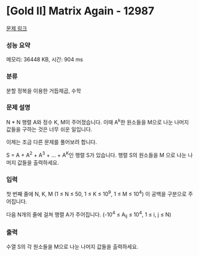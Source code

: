 # [Gold II] Matrix Again - 12987 

[문제 링크](https://www.acmicpc.net/problem/12987) 

### 성능 요약

메모리: 36448 KB, 시간: 904 ms

### 분류

분할 정복을 이용한 거듭제곱, 수학

### 문제 설명

<p>N * N 행렬 A와 정수 K, M이 주어졌습니다. 이때 A<sup>k</sup>한 원소들을 M으로 나눈 나머지 값들을 구하는 것은 너무 쉬운 일입니다.</p>

<p>이제는 조금 다른 문제를 풀어보려 합니다.</p>

<p>S = A + A<sup>2</sup> + A<sup>3</sup> + ... + A<sup>K</sup>인 행렬 S가 있습니다. 행렬 S의 원소들을 M 으로 나눈 나머지 값들을 출력하세요.</p>

### 입력 

 <p>첫 번째 줄에 N, K, M (1 ≤ N ≤ 50, 1 ≤ K ≤ 10<sup>9</sup>, 1 ≤ M ≤ 10<sup>4</sup>) 이 공백을 구분으로 주어집니다.</p>

<p>다음 N개의 줄에 걸쳐 행렬 A가 주어집니다. (-10<sup>4</sup> ≤ A<sub>ij</sub> ≤ 10<sup>4</sup>, 1 ≤ i, j ≤ N)</p>

### 출력 

 <p>수열 S의 각 원소들을 M으로 나눈 나머지 값들을 출력하세요.</p>

